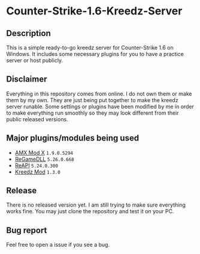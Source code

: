 # Counter-Strike-1.6-Kreedz-Server

## Description
This is a simple ready-to-go kreedz server for Counter-Strike 1.6 on Windows. It includes some necessary plugins for you to have a practice server or host publicly.

## Disclaimer
Everything in this repository comes from online. I do not own them or make them by my own. They are just being put together to make the kreedz server runable. Some settings or plugins have been modified by me in order to make everything run smoothly so they may look different from their public released versions.

## Major plugins/modules being used
* [AMX Mod X](https://github.com/alliedmodders/amxmodx) `1.9.0.5294`
* [ReGameDLL](https://github.com/rehlds/ReGameDLL_CS/tree/master) `5.26.0.668`
* [ReAPI](https://github.com/rehlds/ReAPI) `5.24.0.300`
* [Kreedz Mod](https://github.com/Theggv/Kreedz) `1.3.0`

## Release
There is no released version yet. I am still trying to make sure everything works fine. You may just clone the repository and test it on your PC.

## Bug report
Feel free to open a issue if you see a bug.